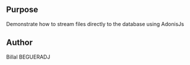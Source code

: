 ## Purpose
Demonstrate how to stream files directly to the database using AdonisJs

## Author
Billal BEGUERADJ
